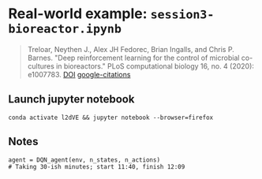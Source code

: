# Real-world example: `session3-bioreactor.ipynb`
> Treloar, Neythen J., Alex JH Fedorec, Brian Ingalls, and Chris P. Barnes. "Deep reinforcement learning for the control of microbial co-cultures in bioreactors." PLoS computational biology 16, no. 4 (2020): e1007783. [DOI](https://journals.plos.org/ploscompbiol/article?id=10.1371/journal.pcbi.1007783) [google-citations](https://scholar.google.com/scholar?oi=bibs&hl=en&cites=17698721817212738220)

## Launch jupyter notebook
``` 
conda activate l2dVE && jupyter notebook --browser=firefox
```

## Notes
```
agent = DQN_agent(env, n_states, n_actions)
# Taking 30-ish minutes; start 11:40, finish 12:09
```



